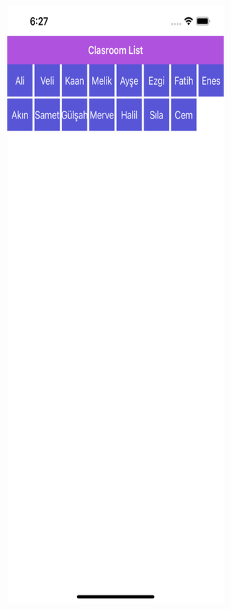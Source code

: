 <img src="https://raw.githubusercontent.com/mertyzk/TutorialApps2/main/ClassroomCollectionView/appDetails.png" height="1389" width="642"></img>
